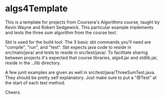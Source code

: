 algs4Template
=============

This is a template for projects from Coursera's Algorithms course, taught by Kevin Wayne and Robert Sedgewick.  This particular example implements and tests the three sum algorithm from the course text.

Sbt is used for the build tool.  The 3 basic sbt commands you'll need are "compile", "run", and "test".  Sbt expects java code to reside in src/main/java/ and tests to reside in src/test/java/.  To facilitate sharing between projects it's expected that course libraries, algs4.jar and stdlib.jar, reside in the ../lib directory.

A few junit examples are given as well in src/test/java/ThreeSumTest.java.  They should be pretty self explanatory.  Just make sure to put a "@Test" at the start of each test method.

Cheers.
